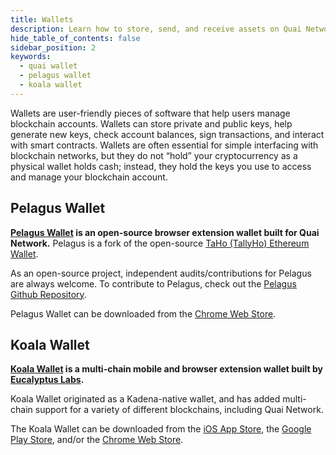 ```yaml
---
title: Wallets
description: Learn how to store, send, and receive assets on Quai Network.
hide_table_of_contents: false
sidebar_position: 2
keywords:
  - quai wallet
  - pelagus wallet
  - koala wallet
---
```


Wallets are user-friendly pieces of software that help users manage blockchain accounts. Wallets can store private and public keys, help generate new keys, check account balances, sign transactions, and interact with smart contracts. Wallets are often essential for simple interfacing with blockchain networks, but they do not “hold” your cryptocurrency as a physical wallet holds cash; instead, they hold the keys you use to access and manage your blockchain account.

## Pelagus Wallet

**[Pelagus Wallet](https://pelaguswallet.io/) is an open-source browser extension wallet built for Quai Network.** Pelagus is a fork of the open-source [TaHo (TallyHo) Ethereum Wallet](https://taho.xyz/).

As an open-source project, independent audits/contributions for Pelagus are always welcome. To contribute to Pelagus, check out the [Pelagus Github Repository](https://github.com/PelagusWallet).

Pelagus Wallet can be downloaded from the [Chrome Web Store](https://chrome.google.com/webstore/detail/pelagus/gaegollnpijhedifeeeepdoffkgfcmbc).

## Koala Wallet

**[Koala Wallet](https://koalawallet.io/) is a multi-chain mobile and browser extension wallet built by [Eucalyptus Labs](https://eucalyptuslabs.com/).**

Koala Wallet originated as a Kadena-native wallet, and has added multi-chain support for a variety of different blockchains, including Quai Network.

The Koala Wallet can be downloaded from the [iOS App Store](https://apps.apple.com/us/app/koala-wallet/id1627486259), the [Google Play Store](https://play.google.com/store/apps/details?id=com.eucalyptuslabs.kowallet&pli=1), and/or the [Chrome Web Store](https://chrome.google.com/webstore/detail/koala-wallet/lnnnmfcpbkafcpgdilckhmhbkkbpkmid).
